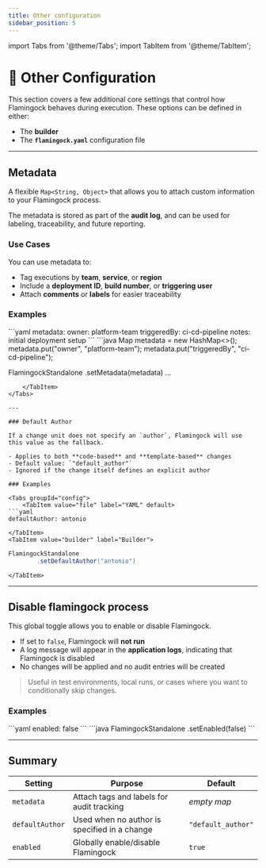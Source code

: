 ```yaml
---
title: Other configuration
sidebar_position: 5
---
```


import Tabs from '@theme/Tabs';
import TabItem from '@theme/TabItem';

# 🧱 Other Configuration

This section covers a few additional core settings that control how Flamingock behaves during execution. These options can be defined in either:

- The **builder**
- The **`flamingock.yaml`** configuration file

---

## Metadata

A flexible `Map<String, Object>` that allows you to attach custom information to your Flamingock process.

The metadata is stored as part of the **audit log**, and can be used for labeling, traceability, and future reporting.

### Use Cases
You can use metadata to:
- Tag executions by **team**, **service**, or **region**
- Include a **deployment ID**, **build number**, or **triggering user**
- Attach **comments** or **labels** for easier traceability

### Examples

<Tabs groupId="config">
    <TabItem value="file" label="YAML" default>
```yaml
metadata:
  owner: platform-team
  triggeredBy: ci-cd-pipeline
  notes: initial deployment setup
```
    </TabItem>
    <TabItem value="builder" label="Builder">
```java
Map<String, Object> metadata = new HashMap<>();
metadata.put("owner", "platform-team");
metadata.put("triggeredBy", "ci-cd-pipeline");

FlamingockStandalone
.setMetadata(metadata)
...
```
    </TabItem>
</Tabs>

---

### Default Author

If a change unit does not specify an `author`, Flamingock will use this value as the fallback.

- Applies to both **code-based** and **template-based** changes
- Default value: `"default_author"`
- Ignored if the change itself defines an explicit author

### Examples

<Tabs groupId="config">
    <TabItem value="file" label="YAML" default>
```yaml
defaultAuthor: antonio
```
    </TabItem>
    <TabItem value="builder" label="Builder">
```java
FlamingockStandalone
        .setDefaultAuthor("antonio")
```
    </TabItem>
</Tabs>

---

## Disable flamingock process

This global toggle allows you to enable or disable Flamingock.

- If set to `false`, Flamingock will **not run**
- A log message will appear in the **application logs**, indicating that Flamingock is disabled
- No changes will be applied and no audit entries will be created

> Useful in test environments, local runs, or cases where you want to conditionally skip changes.

### Examples

<Tabs groupId="config">
    <TabItem value="file" label="YAML" default>
```yaml
enabled: false
```
    </TabItem>
    <TabItem value="builder" label="Builder">
```java
FlamingockStandalone
  .setEnabled(false)
```
    </TabItem>
</Tabs>

---

## Summary

| Setting         | Purpose                                      | Default            |
|-----------------|-----------------------------------------------|--------------------|
| `metadata`      | Attach tags and labels for audit tracking     | _empty map_        |
| `defaultAuthor` | Used when no author is specified in a change  | `"default_author"` |
| `enabled`       | Globally enable/disable Flamingock            | `true`             |
